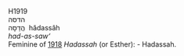 H1919  
הדסּה  
הֲדַסָּה ‎ hădassâh  
*had-as-saw‘*  
Feminine of [1918](h1918) *Hadassah* (or Esther): - Hadassah.  
